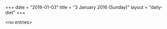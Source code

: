 +++
date = "2016-01-03"
title = "3 January 2016 (Sunday)"
layout = "daily-diet"
+++

<p>&lt;no entries&gt;</p>